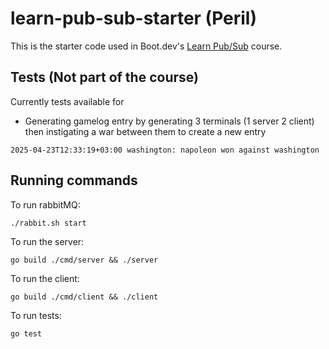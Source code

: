 # learn-pub-sub-starter (Peril)

This is the starter code used in Boot.dev's [Learn Pub/Sub](https://learn.boot.dev/learn-pub-sub) course.

## Tests (Not part of the course)
Currently tests available for
- Generating gamelog entry by generating 3 terminals (1 server 2 client) then instigating a war between them to create a new entry
```
2025-04-23T12:33:19+03:00 washington: napoleon won against washington
```

## Running commands
To run rabbitMQ:
```
./rabbit.sh start
```
To run the server:
```
go build ./cmd/server && ./server
```
To run the client:
```
go build ./cmd/client && ./client
```
To run tests:
```
go test
```

